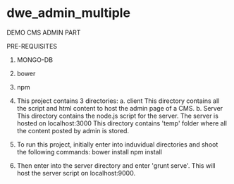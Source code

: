 # dwe_admin_multiple
DEMO CMS ADMIN PART

PRE-REQUISITES
  1. MONGO-DB
  2. bower
  3. npm


1. This project contains 3 directories:
    a. client
        This directory contains all the script and html content to host the admin page of a CMS. 
    b. Server
        This directory contains the node.js script for the server. The server is hosted on localhost:3000
        This directory contains 'temp' folder where all the content posted by admin is stored.        
    
2. To run this project, initially enter into induvidual directories and shoot the following commands:
    bower install
    npm install

3. Then enter into the server directory and enter 'grunt serve'. This will host the server script on localhost:9000.
